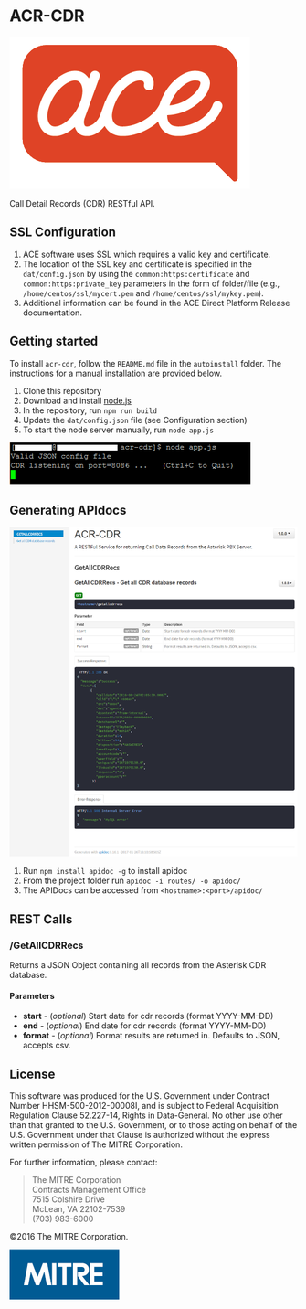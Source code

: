 ﻿# ACR-CDR

![ACR-CDR](resources/ace.png)

Call Detail Records (CDR) RESTful API.

## SSL Configuration

1. ACE software uses SSL which requires a valid key and certificate.
1. The location of the SSL key and certificate is specified in the `dat/config.json` by using the `common:https:certificate` and `common:https:private_key` parameters in the form of folder/file (e.g., `/home/centos/ssl/mycert.pem` and `/home/centos/ssl/mykey.pem`).
1. Additional information can be found in the ACE Direct Platform Release documentation.

## Getting started

To install `acr-cdr`, follow the `README.md` file in the `autoinstall` folder. The instructions for a manual installation are provided below.

1. Clone this repository
1. Download and install [node.js](https://nodejs.org/en/)
1. In the repository, run `npm run build`
1. Update the `dat/config.json` file (see Configuration section)
1. To start the node server manually, run `node app.js`

![Starting ACR-CDR Image](resources/node_app.png "Starting ACR-CDR")

## Generating APIdocs

![APIDOC](resources/apidoc.png)

1. Run `npm install apidoc -g` to install apidoc
1. From the project folder run `apidoc -i routes/ -o apidoc/`
1. The APIDocs can be accessed from `<hostname>:<port>/apidoc/`

## REST Calls

### /GetAllCDRRecs

Returns a JSON Object containing all records from the Asterisk CDR database.

#### Parameters

* **start** - (*optional*) Start date for cdr records (format YYYY-MM-DD)
* **end** - (*optional*) End date for cdr records (format YYYY-MM-DD)
* **format** - (*optional*) Format results are returned in. Defaults to JSON, accepts csv.

## License

This software was produced for the U.S. Government under
Contract Number HHSM-500-2012-00008I, and is subject to Federal Acquisition
Regulation Clause 52.227-14, Rights in Data-General. No other use other than
that granted to the U.S. Government, or to those acting on behalf of the U.S.
Government under that Clause is authorized without the express written
permission of The MITRE Corporation.

For further information, please contact:

> The MITRE Corporation\
> Contracts Management Office\
> 7515 Colshire Drive\
> McLean, VA 22102-7539\
> (703) 983-6000

©2016 The MITRE Corporation.

![The MITRE Corporation Logo](resources/mitrelogo-blueonwhite.jpg "The MITRE Corporation")
